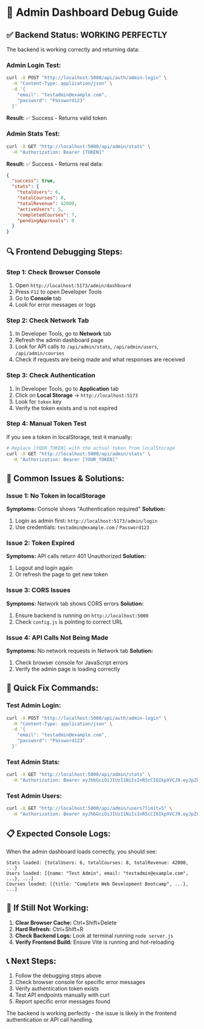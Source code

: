 # 🔧 Admin Dashboard Debug Guide

## ✅ **Backend Status: WORKING PERFECTLY**

The backend is working correctly and returning data:

### **Admin Login Test:**
```bash
curl -X POST "http://localhost:5000/api/auth/admin-login" \
  -H "Content-Type: application/json" \
  -d '{
    "email": "testadmin@example.com",
    "password": "Password123"
  }'
```
**Result:** ✅ Success - Returns valid token

### **Admin Stats Test:**
```bash
curl -X GET "http://localhost:5000/api/admin/stats" \
  -H "Authorization: Bearer [TOKEN]"
```
**Result:** ✅ Success - Returns real data:
```json
{
  "success": true,
  "stats": {
    "totalUsers": 6,
    "totalCourses": 8,
    "totalRevenue": 42000,
    "activeUsers": 5,
    "completedCourses": 7,
    "pendingApprovals": 0
  }
}
```

## 🔍 **Frontend Debugging Steps:**

### **Step 1: Check Browser Console**
1. Open `http://localhost:5173/admin/dashboard`
2. Press `F12` to open Developer Tools
3. Go to **Console** tab
4. Look for error messages or logs

### **Step 2: Check Network Tab**
1. In Developer Tools, go to **Network** tab
2. Refresh the admin dashboard page
3. Look for API calls to `/api/admin/stats`, `/api/admin/users`, `/api/admin/courses`
4. Check if requests are being made and what responses are received

### **Step 3: Check Authentication**
1. In Developer Tools, go to **Application** tab
2. Click on **Local Storage** → `http://localhost:5173`
3. Look for `token` key
4. Verify the token exists and is not expired

### **Step 4: Manual Token Test**
If you see a token in localStorage, test it manually:
```bash
# Replace [YOUR_TOKEN] with the actual token from localStorage
curl -X GET "http://localhost:5000/api/admin/stats" \
  -H "Authorization: Bearer [YOUR_TOKEN]"
```

## 🚨 **Common Issues & Solutions:**

### **Issue 1: No Token in localStorage**
**Symptoms:** Console shows "Authentication required"
**Solution:** 
1. Login as admin first: `http://localhost:5173/admin/login`
2. Use credentials: `testadmin@example.com` / `Password123`

### **Issue 2: Token Expired**
**Symptoms:** API calls return 401 Unauthorized
**Solution:** 
1. Logout and login again
2. Or refresh the page to get new token

### **Issue 3: CORS Issues**
**Symptoms:** Network tab shows CORS errors
**Solution:** 
1. Ensure backend is running on `http://localhost:5000`
2. Check `config.js` is pointing to correct URL

### **Issue 4: API Calls Not Being Made**
**Symptoms:** No network requests in Network tab
**Solution:** 
1. Check browser console for JavaScript errors
2. Verify the admin page is loading correctly

## 🎯 **Quick Fix Commands:**

### **Test Admin Login:**
```bash
curl -X POST "http://localhost:5000/api/auth/admin-login" \
  -H "Content-Type: application/json" \
  -d '{
    "email": "testadmin@example.com",
    "password": "Password123"
  }'
```

### **Test Admin Stats:**
```bash
curl -X GET "http://localhost:5000/api/admin/stats" \
  -H "Authorization: Bearer eyJhbGciOiJIUzI1NiIsInR5cCI6IkpXVCJ9.eyJpZCI6IjY4ZTIwMmQ0NDRlOWQ3NmExNjA3MmQ0YiIsImlhdCI6MTc1OTY0MzU4MCwiZXhwIjoxNzYwMjQ4MzgwfQ.Jc9BMqhNxjk59Ymsj2e-Q9ah2m4TtSqLHsFsYOQ20Vo"
```

### **Test Admin Users:**
```bash
curl -X GET "http://localhost:5000/api/admin/users?limit=5" \
  -H "Authorization: Bearer eyJhbGciOiJIUzI1NiIsInR5cCI6IkpXVCJ9.eyJpZCI6IjY4ZTIwMmQ0NDRlOWQ3NmExNjA3MmQ0YiIsImlhdCI6MTc1OTY0MzU4MCwiZXhwIjoxNzYwMjQ4MzgwfQ.Jc9BMqhNxjk59Ymsj2e-Q9ah2m4TtSqLHsFsYOQ20Vo"
```

## 📋 **Expected Console Logs:**

When the admin dashboard loads correctly, you should see:
```
Stats loaded: {totalUsers: 6, totalCourses: 8, totalRevenue: 42000, ...}
Users loaded: [{name: "Test Admin", email: "testadmin@example.com", ...}, ...]
Courses loaded: [{title: "Complete Web Development Bootcamp", ...}, ...]
```

## 🔧 **If Still Not Working:**

1. **Clear Browser Cache:** Ctrl+Shift+Delete
2. **Hard Refresh:** Ctrl+Shift+R
3. **Check Backend Logs:** Look at terminal running `node server.js`
4. **Verify Frontend Build:** Ensure Vite is running and hot-reloading

## 📞 **Next Steps:**

1. Follow the debugging steps above
2. Check browser console for specific error messages
3. Verify authentication token exists
4. Test API endpoints manually with curl
5. Report specific error messages found

The backend is working perfectly - the issue is likely in the frontend authentication or API call handling.
